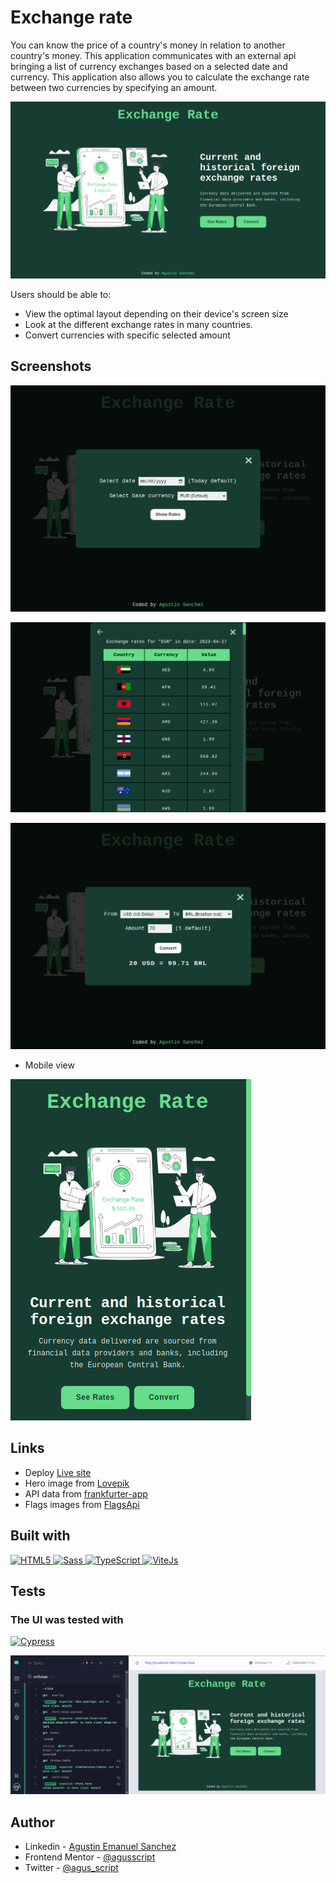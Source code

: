 # Exchange rate

You can know the price of a country's money in relation to another country's money.
This application communicates with an external api bringing a list of currency exchanges based on a selected date and currency. This application also allows you to calculate the exchange rate between two currencies by specifying an amount.

![](assets/screenshots/desktop-design.png)

Users should be able to:

- View the optimal layout depending on their device's screen size
- Look at the different exchange rates in many countries.
- Convert currencies with specific selected amount

## Screenshots

![](assets/screenshots/rates-form.png)

![](assets/screenshots/rates-form-active.png)

![](assets/screenshots/convert-form.png)

- Mobile view

![](assets/screenshots/mobile-design.png)

## Links

- Deploy [Live site](https://exchange-rates-js.vercel.app/)
- Hero image from [Lovepik](https://lovepik.com/)
- API data from [frankfurter-app](https://www.frankfurter.app/docs/)
- Flags images from [FlagsApi](https://flagsapi.com/)

## Built with

<p>
 <a href="https://developer.mozilla.org/en-US/docs/Glossary/HTML">
  <img src="https://img.shields.io/badge/-HTML5-E34F26?style=flat-square&logo=html5&logoColor=white" height="30" alt="HTML5"/>
 </a>
 <a href="https://sass-lang.com/">
  <img src="https://img.shields.io/badge/-Sass-ff69b4?style=flat-square&logo=SASS&logoColor=white" height="30" alt="Sass"/>
 </a>
 <a href="https://www.typescriptlang.org/">
  <img src="https://img.shields.io/badge/-TypeScript-007acc?style=flat-square&logo=TypeScript&logoColor=white" height="30" alt="TypeScript"/>
 </a>
 <a href="https://vitejs.dev/">
  <img src="https://img.shields.io/badge/-ViteJS-purple?style=flat-square&logo=Vite&logoColor=white" height="30" alt="ViteJs"/>
 </a>
</p>

## Tests

### The UI was tested with

<a href="https://www.cypress.io/">
<img src="https://img.shields.io/badge/-Cypress-gray?style=flat-square&logo=Cypress&logoColor=white" height="30" alt="Cypress"/>
</a>

![](assets/screenshots/exchange-tests.png)

## Author

- Linkedin - [Agustin Emanuel Sanchez](https://www.linkedin.com/in/agustin-emanuel-sanchez-4b2807240/)
- Frontend Mentor - [@agusscript](https://www.frontendmentor.io/profile/agusscript)
- Twitter - [@agus_script](https://twitter.com/agus_script)
